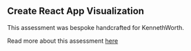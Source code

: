 ## Create React App Visualization

This assessment was bespoke handcrafted for KennethWorth.

Read more about this assessment [here](https://react.eogresources.com)
